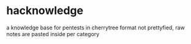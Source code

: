 # hacknowledge
a knowledge base for pentests in cherrytree format 
not prettyfied, raw notes are pasted inside  per category 

